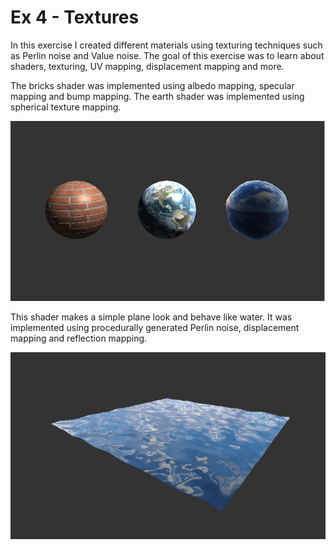 # Ex 4 - Textures


In this exercise I created different materials using texturing techniques such as Perlin noise and Value noise.
The goal of this exercise was to learn about shaders, texturing, UV mapping, displacement mapping and more.

The bricks shader was implemented using albedo mapping, specular mapping and bump mapping.
The earth shader was implemented using spherical texture mapping.

![picture](img4A.png)

This shader makes a simple plane look and behave like water. It was implemented using procedurally generated Perlin noise, displacement mapping and reflection mapping.

![picture](img4B.png)
